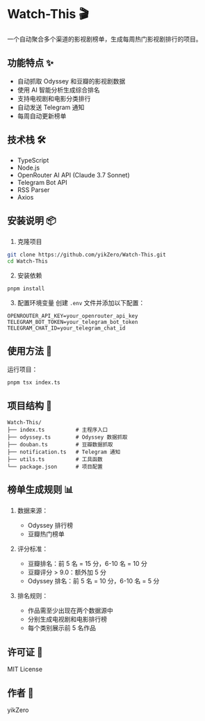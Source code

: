 # Watch-This 🎬

一个自动聚合多个渠道的影视剧榜单，生成每周热门影视剧排行的项目。

## 功能特点 ✨

- 自动抓取 Odyssey 和豆瓣的影视剧数据
- 使用 AI 智能分析生成综合排名
- 支持电视剧和电影分类排行
- 自动发送 Telegram 通知
- 每周自动更新榜单

## 技术栈 🛠

- TypeScript
- Node.js
- OpenRouter AI API (Claude 3.7 Sonnet)
- Telegram Bot API
- RSS Parser
- Axios

## 安装说明 📦

1. 克隆项目

```bash
git clone https://github.com/yikZero/Watch-This.git
cd Watch-This
```

2. 安装依赖

```bash
pnpm install
```

3. 配置环境变量
   创建 `.env` 文件并添加以下配置：

```env
OPENROUTER_API_KEY=your_openrouter_api_key
TELEGRAM_BOT_TOKEN=your_telegram_bot_token
TELEGRAM_CHAT_ID=your_telegram_chat_id
```

## 使用方法 🚀

运行项目：

```bash
pnpm tsx index.ts
```

## 项目结构 📁

```
Watch-This/
├── index.ts          # 主程序入口
├── odyssey.ts        # Odyssey 数据抓取
├── douban.ts         # 豆瓣数据抓取
├── notification.ts   # Telegram 通知
├── utils.ts          # 工具函数
└── package.json      # 项目配置
```

## 榜单生成规则 📊

1. 数据来源：

   - Odyssey 排行榜
   - 豆瓣热门榜单

2. 评分标准：

   - 豆瓣排名：前 5 名 = 15 分，6-10 名 = 10 分
   - 豆瓣评分 > 9.0：额外加 5 分
   - Odyssey 排名：前 5 名 = 10 分，6-10 名 = 5 分

3. 排名规则：
   - 作品需至少出现在两个数据源中
   - 分别生成电视剧和电影排行榜
   - 每个类别展示前 5 名作品

## 许可证 📄

MIT License

## 作者 👤

yikZero

